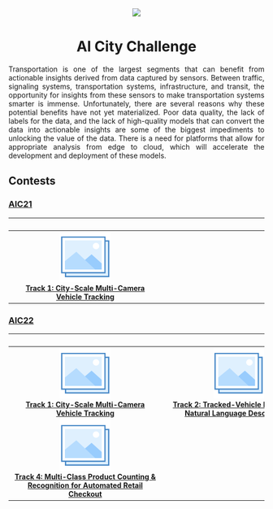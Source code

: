 <div align="center">
<img src="data/ai_city.gif" width="1000">

AI City Challenge
=============================
</div>

<div align="justify">

Transportation is one of the largest segments that can benefit from actionable 
insights derived from data captured by sensors. Between traffic, signaling
systems, transportation systems, infrastructure, and transit, the opportunity
for insights from these sensors to make transportation systems smarter is
immense. Unfortunately, there are several reasons why these potential benefits
have not yet materialized. Poor data quality, the lack of labels for the data,
and the lack of high-quality models that can convert the data into actionable
insights are some of the biggest impediments to unlocking the value of the data.
There is a need for platforms that allow for appropriate analysis from edge to
cloud, which will accelerate the development and deployment of these models.

## Contests

### [AIC21](https://www.aicitychallenge.org/2021-ai-city/)

|                                                                               <img width=30vw/>                                                                                |                    <img width=30vw/>                    |                    <img style=30vw/>                    |
|:------------------------------------------------------------------------------------------------------------------------------------------------------------------------------:|:-------------------------------------------------------:|:-------------------------------------------------------:|
| <div align="center" style="width:30vw">[![Track 1](../../data/photo.png)](aic21_track1.md) <br> [**Track 1: City-Scale Multi-Camera Vehicle Tracking**](aic21_track1.md)</div> | <div align="center" style="width:30vw">**&nbsp;**</div> | <div align="center" style="width:30vw">**&nbsp;**</div> |

### [AIC22](https://www.aicitychallenge.org/)

|                                                                                               <img style=30vw/>                                                                                                |                                                                                     <img style=30vw/>                                                                                      |                                                                            <img style=30vw/>                                                                            |
|:--------------------------------------------------------------------------------------------------------------------------------------------------------------------------------------------------------------:|:------------------------------------------------------------------------------------------------------------------------------------------------------------------------------------------:|:-----------------------------------------------------------------------------------------------------------------------------------------------------------------------:|
|                 <div align="center" style="width:30vw">[![Track 1](../../data/photo.png)](aic22_track1.md) <br> [**Track 1: City-Scale Multi-Camera Vehicle Tracking**](aic22_track1.md)</div>                 | <div align="center" style="width:30vw">[![Track 2](../../data/photo.png)](aic22_track2.md) <br> [**Track 2: Tracked-Vehicle Retrieval by Natural Language Descriptions**](aic22_track2.md) | <div align="center" style="width:30vw">[![Track 3](../../data/photo.png)](aic22_track4.md) <br> [**Track 3: Naturalistic Driving Action Recognition**](aic22_track3.md) |
| <div align="center" style="width:30vw">[![Track 4](../../data/photo.png)](aic22_track4.md) <br> [**Track 4: Multi-Class Product Counting & Recognition for Automated Retail Checkout**](aic22_track4.md)</div> |

</div>
